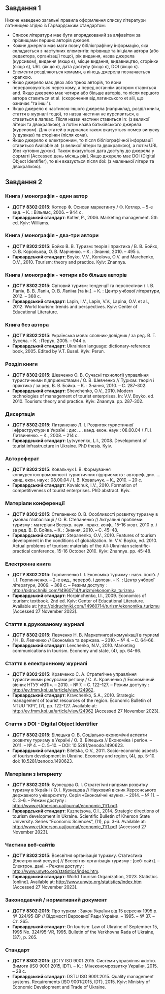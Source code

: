 ## Завдання 1

Нижче наведено загальні правила оформлення списку літератури латиницею згідно із Гарвардським стандартом:

- Список літератури має бути впорядкований за алфавітом за прізвищами перших авторів джерел.
- Кожне джерело має мати повну бібліографічну інформацію, яка складається з наступних елементів: прізвище та ініціали автора (або редактора, організації тощо), рік видання, назва джерела (курсивом), видання (якщо є), місце видання, видавництво, сторінки (якщо є), URL (якщо є), дата доступу (якщо є), DOI (якщо є).
- Елементи розділяються комами, а кінець джерела позначається крапкою.
- Якщо джерело має двох або трьох авторів, то вони перераховуються через кому, а перед останнім автором ставиться and. Якщо джерело має чотири або більше авторів, то після першого автора ставиться et al. (скорочення від латинського et alii, що означає "та інші").
- Якщо джерело є частиною іншого джерела (наприклад, розділ книги, стаття в журналі тощо), то назва частини не курсивиться, а ставиться в лапках. Після назви частини ставиться In: (з великої літери та двокрапкою), а потім назва батьківського джерела (курсивом). Для статей в журналах також вказується номер випуску (у дужках) та сторінки (після коми).
- Якщо джерело є електронним, то після бібліографічної інформації ставиться Available at: (з великої літери та двокрапкою), а потім URL (без кутових дужок). Також вказується дата доступу до джерела у форматі [Accessed день місяць рік]. Якщо джерело має DOI (Digital Object Identifier), то він вказується після doi: (з маленької літери та двокрапкою).

## Завдання 2

### Книга / монографія - один автор

- **ДСТУ 8302:2015**: Котлер Ф. Основи маркетингу / Ф. Котлер. – 5-е вид. – К. : Вільямс, 2006. – 944 с.
- **Гарвардський стандарт**: Kotler, P., 2006. Marketing management. 5th ed. Kyiv: Williams.

### Книга / монографія - два-три автори

- **ДСТУ 8302:2015**: Бойко В. В. Туризм: теорія і практика / В. В. Бойко, О. В. Корольова, О. В. Марченко. – К. : Знання, 2010. – 495 с.
- **Гарвардський стандарт**: Boyko, V.V., Korolova, O.V. and Marchenko, O.V., 2010. Tourism: theory and practice. Kyiv: Znannya.

### Книга / монографія - чотири або більше авторів

- **ДСТУ 8302:2015**: Світовий туризм: тенденції та перспективи / І. В. Лапін, В. В. Лапін, О. В. Лапіна [та ін.]. – К. : Центр учбової літератури, 2012. – 368 с.
- **Гарвардський стандарт**: Lapin, I.V., Lapin, V.V., Lapina, O.V. et al., 2012. World tourism: trends and perspectives. Kyiv: Center of Educational Literature.

### Книга без автора

- **ДСТУ 8302:2015**: Українська мова: словник-довідник / за ред. В. Т. Бусела. – К. : Перун, 2005. – 944 с.
- **Гарвардський стандарт**: Ukrainian language: dictionary-reference book, 2005. Edited by V.T. Busel. Kyiv: Perun.

### Розділ книги

- **ДСТУ 8302:2015**: Шевченко О. В. Сучасні технології управління туристичними підприємствами / О. В. Шевченко // Туризм: теорія і практика / за ред. В. В. Бойка. – К. : Знання, 2010. – С. 287–302.
- **Гарвардський стандарт**: Shevchenko, O.V., 2010. Modern technologies of management of tourist enterprises. In: V.V. Boyko, ed. 2010. Tourism: theory and practice. Kyiv: Znannya. pp. 287-302.

### Дисертація

- **ДСТУ 8302:2015**: Литвиненко Л. І. Розвиток туристичної інфраструктури в Україні : дис. … канд. екон. наук : 08.00.04 / Л. І. Литвиненко. – К., 2008. – 214 с.
- **Гарвардський стандарт**: Lytvynenko, L.I., 2008. Development of tourist infrastructure in Ukraine. PhD thesis. Kyiv.

### Автореферат

- **ДСТУ 8302:2015**: Ковальчук І. В. Формування конкурентоспроможності туристичних підприємств : автореф. дис. … канд. екон. наук : 08.00.04 / І. В. Ковальчук. – К., 2010. – 20 с.
- **Гарвардський стандарт**: Kovalchuk, I.V., 2010. Formation of competitiveness of tourist enterprises. PhD abstract. Kyiv.

### Матеріали конференції

- **ДСТУ 8302:2015**: Степаненко О. В. Особливості розвитку туризму в умовах глобалізації / О. В. Степаненко // Актуальні проблеми туризму : матеріали Всеукр. наук.-практ. конф., 15–16 жовт. 2010 р. / за ред. В. В. Бойка. – К. : Знання, 2010. – С. 45–48.
- **Гарвардський стандарт**: Stepanenko, O.V., 2010. Features of tourism development in the conditions of globalization. In: V.V. Boyko, ed. 2010. Actual problems of tourism: materials of the All-Ukrainian scientific-practical conference, 15-16 October 2010. Kyiv: Znannya. pp. 45-48.

### Електронна книга

- **ДСТУ 8302:2015**: Горпинченко І. І. Економіка туризму : навч. посіб. / І. І. Горпинченко. – 2-е вид., перероб. і доповн. – К. : Центр учбової літератури, 2009. – 368 с. – Режим доступу : http://pidruchniki.com/14960714/turizm/ekonomika_turizmu.
- **Гарвардський стандарт**: Horpinchenko, I.I., 2009. Economics of tourism: textbook. 2nd ed. Kyiv: Center of Educational Literature. Available at: http://pidruchniki.com/14960714/turizm/ekonomika_turizmu [Accessed 27 November 2023].

### Стаття в друкованому журналі

- **ДСТУ 8302:2015**: Левченко Н. В. Маркетингові комунікації в туризмі / Н. В. Левченко // Економіка та держава. – 2010. – № 4. – С. 64–66.
- **Гарвардський стандарт**: Levchenko, N.V., 2010. Marketing communications in tourism. Economy and state, (4), pp. 64-66.

### Стаття в електронному журналі

- **ДСТУ 8302:2015**: Кравченко С. А. Стратегічне управління туристичними ресурсами регіону / С. А. Кравченко // Економічний вісник НТУУ «КПІ». – 2010. – № 7. – С. 122–127. – Режим доступу : http://ev.fmm.kpi.ua/article/view/24962.
- **Гарвардський стандарт**: Kravchenko, S.A., 2010. Strategic management of tourist resources of the region. Economic Bulletin of NTUU “KPI”, (7), pp. 122-127. Available at: http://ev.fmm.kpi.ua/article/view/24962 [Accessed 27 November 2023].

### Стаття з DOI - Digital Object Identifier

- **ДСТУ 8302:2015**: Білецька О. В. Соціально-економічні аспекти розвитку туризму в Україні / О. В. Білецька // Економіка і регіон. – 2011. – № 4. – С. 5–10. – DOI: 10.5281/zenodo.1490623.
- **Гарвардський стандарт**: Biletska, O.V., 2011. Socio-economic aspects of tourism development in Ukraine. Economy and region, (4), pp. 5-10. doi: 10.5281/zenodo.1490623.

### Матеріали з інтернету

- **ДСТУ 8302:2015**: Кузнецова О. І. Стратегічні напрями розвитку туризму в Україні / О. І. Кузнецова // Науковий вісник Херсонського державного університету. Серія «Економічні науки». – 2014. – № 11. – С. 3–6. – Режим доступу : http://www.ej.kherson.ua/journal/economic_11/1.pdf.
- **Гарвардський стандарт**: Kuznetsova, O.I., 2014. Strategic directions of tourism development in Ukraine. Scientific Bulletin of Kherson State University. Series “Economic Sciences”, (11), pp. 3-6. Available at: http://www.ej.kherson.ua/journal/economic_11/1.pdf [Accessed 27 November 2023].

### Частина веб-сайтів

- **ДСТУ 8302:2015**: Всесвітня організація туризму. Статистика [Електронний ресурс] // Всесвітня організація туризму : [веб-сайт]. – Електрон. дані. – Режим доступу : http://www.unwto.org/statistics/index.htm.
- **Гарвардський стандарт**: World Tourism Organization, 2023. Statistics [online]. Available at: http://www.unwto.org/statistics/index.htm [Accessed 27 November 2023].

### Законодавчий / нормативний документ

- **ДСТУ 8302:2015**: Про туризм : Закон України від 15 вересня 1995 р. № 324/95-ВР // Відомості Верховної Ради України. – 1995. – № 37. – Ст. 265.
- **Гарвардський стандарт**: On tourism: Law of Ukraine of September 15, 1995 No. 324/95-VR, 1995. Bulletin of the Verkhovna Rada of Ukraine, (37), p. 265.

### Стандарт

- **ДСТУ 8302:2015**: ДСТУ ISO 9001:2015. Системи управління якістю. Вимоги (ISO 9001:2015, IDT). – К. : Мінекономрозвитку України, 2015. – 28 с.
- **Гарвардський стандарт**: DSTU ISO 9001:2015. Quality management systems. Requirements (ISO 9001:2015, IDT), 2015. Kyiv: Ministry of Economic Development and Trade of Ukraine.
